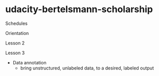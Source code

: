 # udacity-bertelsmann-scholarship

Schedules

Orientation

Lesson 2

Lesson 3
- Data annotation 
  -  bring unstructured, unlabeled data, to a desired, labeled output
